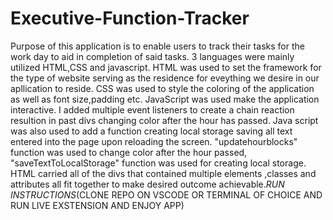 # Executive-Function-Tracker
Purpose of this application is to enable users to track their tasks for the work day to aid in completion of said tasks.
3 languages were mainly utilized HTML,CSS and javascript. 
HTML was used to set the framework for the type of website serving as the residence for eveything we desire in our apllication to reside.
CSS was used to style the coloring of the application as well as font size,padding etc.
JavaScript was used make the application interactive. I added multiple event listeners to create a chain reaction resultion in past divs changing color after the hour has passed. Java script was also used to add a function creating local storage saving all text entered into the page upon reloading the screen. "updatehourblocks" function was used to change color after the hour passed, "saveTextToLocalStorage" function was used for creating local storage.
HTML carried all of the divs that contained multiple elements ,classes and attributes all fit together to make desired outcome achievable.*RUN INSTRUCTIONS*(CLONE REPO ON VSCODE OR TERMINAL OF CHOICE AND RUN LIVE EXSTENSION AND ENJOY APP)
